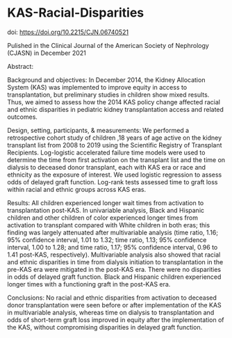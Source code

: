 # KAS-Racial-Disparities

doi: https://doi.org/10.2215/CJN.06740521

Pulished in the Clinical Journal of the American Society of Nephrology (CJASN) in December 2021

Abstract: 

Background and objectives: In December 2014, the Kidney Allocation System (KAS) was implemented to improve
equity in access to transplantation, but preliminary studies in children show mixed results. Thus, we aimed to
assess how the 2014 KAS policy change affected racial and ethnic disparities in pediatric kidney transplantation
access and related outcomes.

Design, setting, participants, & measurements: We performed a retrospective cohort study of children ,18 years
of age active on the kidney transplant list from 2008 to 2019 using the Scientific Registry of Transplant Recipients.
Log-logistic accelerated failure time models were used to determine the time from first activation on the
transplant list and the time on dialysis to deceased donor transplant, each with KAS era or race and ethnicity as
the exposure of interest. We used logistic regression to assess odds of delayed graft function. Log-rank tests
assessed time to graft loss within racial and ethnic groups across KAS eras.

Results: All children experienced longer wait times from activation to transplantation post-KAS. In univariable
analysis, Black and Hispanic children and other children of color experienced longer times from activation to
transplant compared with White children in both eras; this finding was largely attenuated after multivariable
analysis (time ratio, 1.16; 95% confidence interval, 1.01 to 1.32; time ratio, 1.13; 95% confidence interval, 1.00 to
1.28; and time ratio, 1.17; 95% confidence interval, 0.96 to 1.41 post-KAS, respectively). Multivariable analysis also
showed that racial and ethnic disparities in time from dialysis initiation to transplantation in the pre-KAS era
were mitigated in the post-KAS era. There were no disparities in odds of delayed graft function. Black and
Hispanic children experienced longer times with a functioning graft in the post-KAS era.

Conclusions: No racial and ethnic disparities from activation to deceased donor transplantation were seen before
or after implementation of the KAS in multivariable analysis, whereas time on dialysis to transplantation and
odds of short-term graft loss improved in equity after the implementation of the KAS, without compromising
disparities in delayed graft function.
